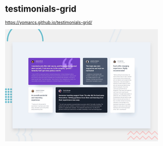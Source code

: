 # testimonials-grid

https://yomarcs.github.io/testimonials-grid/

![Design preview for the Testimonials grid section coding challenge](./images/desktop-preview.jpg)
